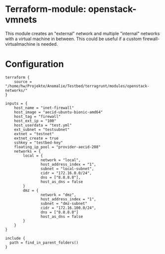 # Terraform-module: openstack-vmnets

This module creates an "external" network and multiple "internal" networks with a virtual machine in between. This
could be useful if a custom firewall-virtualmachine is needed.

# Configuration


```
terraform {
    source = "/home/hw/Projekte/Anomalie/Testbed/terragrunt/modules/openstack-networks/"
}

inputs = {
    host_name = "inet-firewall"
    host_image = "aecid-ubuntu-bionic-amd64"
    host_tag = "firewall"
    host_ext_ip = "100"
    host_userdata = "test.yml"
    ext_subnet = "testsubnet"
    extnet = "testnet"
    extnet_create = true
    sshkey = "testbed-key"
    floating_ip_pool = "provider-aecid-208"
    networks = {
        local = {
                network = "local",
                host_address_index = "1",
                subnet = "local-subnet",
                cidr = "172.16.0.0/24",
                dns = ["8.8.8.8"],
                host_as_dns = false
        }
        dmz = {
                network = "dmz",
                host_address_index = "1",
                subnet = "dmz-subnet"
                cidr = "172.16.100.0/24",
                dns = ["8.8.8.8"]
                host_as_dns = false
        }
    }
}

include {
  path = find_in_parent_folders()
}
```
